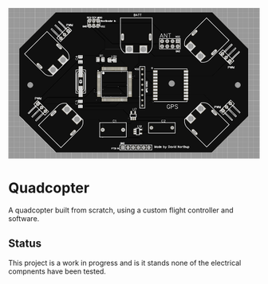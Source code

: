 ![board image](board.png)

# Quadcopter
A quadcopter built from scratch, using a custom flight controller and software. 

## Status
This project is a work in progress and is it stands none of the electrical compnents have been tested.
